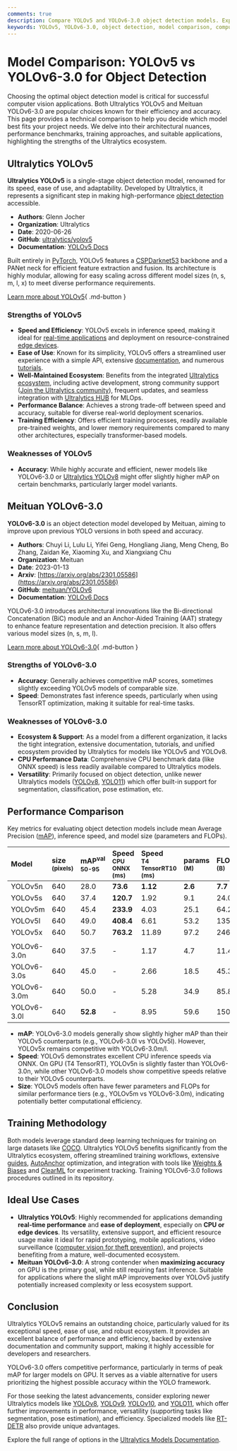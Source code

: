 ```yaml
---
comments: true
description: Compare YOLOv5 and YOLOv6-3.0 object detection models. Explore their architecture, performance, and applications to choose the best fit for your needs.
keywords: YOLOv5, YOLOv6-3.0, object detection, model comparison, computer vision, Ultralytics, Meituan, YOLO series, performance benchmarks, real-time detection
---
```


# Model Comparison: YOLOv5 vs YOLOv6-3.0 for Object Detection

Choosing the optimal object detection model is critical for successful computer vision applications. Both Ultralytics YOLOv5 and Meituan YOLOv6-3.0 are popular choices known for their efficiency and accuracy. This page provides a technical comparison to help you decide which model best fits your project needs. We delve into their architectural nuances, performance benchmarks, training approaches, and suitable applications, highlighting the strengths of the Ultralytics ecosystem.

<script async src="https://cdn.jsdelivr.net/npm/chart.js"></script>
<script defer src="../../javascript/benchmark.js"></script>

<canvas id="modelComparisonChart" width="1024" height="400" active-models='["YOLOv5", "YOLOv6-3.0"]'></canvas>

## Ultralytics YOLOv5

**Ultralytics YOLOv5** is a single-stage object detection model, renowned for its speed, ease of use, and adaptability. Developed by Ultralytics, it represents a significant step in making high-performance [object detection](https://docs.ultralytics.com/tasks/detect/) accessible.

- **Authors**: Glenn Jocher
- **Organization**: Ultralytics
- **Date**: 2020-06-26
- **GitHub**: [ultralytics/yolov5](https://github.com/ultralytics/yolov5)
- **Documentation**: [YOLOv5 Docs](https://docs.ultralytics.com/models/yolov5/)

Built entirely in [PyTorch](https://pytorch.org/), YOLOv5 features a [CSPDarknet53](https://paperswithcode.com/method/cspdarknet) backbone and a PANet neck for efficient feature extraction and fusion. Its architecture is highly modular, allowing for easy scaling across different model sizes (n, s, m, l, x) to meet diverse performance requirements.

[Learn more about YOLOv5](https://docs.ultralytics.com/models/yolov5/){ .md-button }

### Strengths of YOLOv5

- **Speed and Efficiency**: YOLOv5 excels in inference speed, making it ideal for [real-time applications](https://www.ultralytics.com/blog/real-time-inferences-in-vision-ai-solutions-are-making-an-impact) and deployment on resource-constrained [edge devices](https://docs.ultralytics.com/guides/nvidia-jetson/).
- **Ease of Use**: Known for its simplicity, YOLOv5 offers a streamlined user experience with a simple API, extensive [documentation](https://docs.ultralytics.com/yolov5/), and numerous [tutorials](https://docs.ultralytics.com/guides/).
- **Well-Maintained Ecosystem**: Benefits from the integrated [Ultralytics ecosystem](https://docs.ultralytics.com/integrations/), including active development, strong community support ([Join the Ultralytics community](https://discord.com/invite/ultralytics)), frequent updates, and seamless integration with [Ultralytics HUB](https://www.ultralytics.com/hub) for MLOps.
- **Performance Balance**: Achieves a strong trade-off between speed and accuracy, suitable for diverse real-world deployment scenarios.
- **Training Efficiency**: Offers efficient training processes, readily available pre-trained weights, and lower memory requirements compared to many other architectures, especially transformer-based models.

### Weaknesses of YOLOv5

- **Accuracy**: While highly accurate and efficient, newer models like YOLOv6-3.0 or [Ultralytics YOLOv8](https://docs.ultralytics.com/models/yolov8/) might offer slightly higher mAP on certain benchmarks, particularly larger model variants.

## Meituan YOLOv6-3.0

**YOLOv6-3.0** is an object detection model developed by Meituan, aiming to improve upon previous YOLO versions in both speed and accuracy.

- **Authors**: Chuyi Li, Lulu Li, Yifei Geng, Hongliang Jiang, Meng Cheng, Bo Zhang, Zaidan Ke, Xiaoming Xu, and Xiangxiang Chu
- **Organization**: Meituan
- **Date**: 2023-01-13
- **Arxiv**: [https://arxiv.org/abs/2301.05586](https://arxiv.org/abs/2301.05586)
- **GitHub**: [meituan/YOLOv6](https://github.com/meituan/YOLOv6)
- **Documentation**: [YOLOv6 Docs](https://docs.ultralytics.com/models/yolov6/)

YOLOv6-3.0 introduces architectural innovations like the Bi-directional Concatenation (BiC) module and an Anchor-Aided Training (AAT) strategy to enhance feature representation and detection precision. It also offers various model sizes (n, s, m, l).

[Learn more about YOLOv6-3.0](https://docs.ultralytics.com/models/yolov6/){ .md-button }

### Strengths of YOLOv6-3.0

- **Accuracy**: Generally achieves competitive mAP scores, sometimes slightly exceeding YOLOv5 models of comparable size.
- **Speed**: Demonstrates fast inference speeds, particularly when using TensorRT optimization, making it suitable for real-time tasks.

### Weaknesses of YOLOv6-3.0

- **Ecosystem & Support**: As a model from a different organization, it lacks the tight integration, extensive documentation, tutorials, and unified ecosystem provided by Ultralytics for models like YOLOv5 and YOLOv8.
- **CPU Performance Data**: Comprehensive CPU benchmark data (like ONNX speed) is less readily available compared to Ultralytics models.
- **Versatility**: Primarily focused on object detection, unlike newer Ultralytics models ([YOLOv8](https://docs.ultralytics.com/models/yolov8/), [YOLO11](https://docs.ultralytics.com/models/yolo11/)) which offer built-in support for segmentation, classification, pose estimation, etc.

## Performance Comparison

Key metrics for evaluating object detection models include mean Average Precision ([mAP](https://docs.ultralytics.com/guides/yolo-performance-metrics/)), inference speed, and model size (parameters and FLOPs).

| Model       | size<br><sup>(pixels) | mAP<sup>val<br>50-95 | Speed<br><sup>CPU ONNX<br>(ms) | Speed<br><sup>T4 TensorRT10<br>(ms) | params<br><sup>(M) | FLOPs<br><sup>(B) |
| :---------- | :-------------------- | :------------------- | :----------------------------- | :---------------------------------- | :----------------- | :---------------- |
| YOLOv5n     | 640                   | 28.0                 | **73.6**                       | **1.12**                            | **2.6**            | **7.7**           |
| YOLOv5s     | 640                   | 37.4                 | **120.7**                      | 1.92                                | 9.1                | 24.0              |
| YOLOv5m     | 640                   | 45.4                 | **233.9**                      | 4.03                                | 25.1               | 64.2              |
| YOLOv5l     | 640                   | 49.0                 | **408.4**                      | 6.61                                | 53.2               | 135.0             |
| YOLOv5x     | 640                   | 50.7                 | **763.2**                      | 11.89                               | 97.2               | 246.4             |
|             |                       |                      |                                |                                     |                    |                   |
| YOLOv6-3.0n | 640                   | 37.5                 | -                              | 1.17                                | 4.7                | 11.4              |
| YOLOv6-3.0s | 640                   | 45.0                 | -                              | 2.66                                | 18.5               | 45.3              |
| YOLOv6-3.0m | 640                   | 50.0                 | -                              | 5.28                                | 34.9               | 85.8              |
| YOLOv6-3.0l | 640                   | **52.8**             | -                              | 8.95                                | 59.6               | 150.7             |

- **mAP**: YOLOv6-3.0 models generally show slightly higher mAP than their YOLOv5 counterparts (e.g., YOLOv6-3.0l vs YOLOv5l). However, YOLOv5x remains competitive with YOLOv6-3.0m/l.
- **Speed**: YOLOv5 demonstrates excellent CPU inference speeds via ONNX. On GPU (T4 TensorRT), YOLOv5n is slightly faster than YOLOv6-3.0n, while other YOLOv6-3.0 models show competitive speeds relative to their YOLOv5 counterparts.
- **Size**: YOLOv5 models often have fewer parameters and FLOPs for similar performance tiers (e.g., YOLOv5m vs YOLOv6-3.0m), indicating potentially better computational efficiency.

## Training Methodology

Both models leverage standard deep learning techniques for training on large datasets like [COCO](https://docs.ultralytics.com/datasets/detect/coco/). Ultralytics YOLOv5 benefits significantly from the Ultralytics ecosystem, offering streamlined training workflows, extensive [guides](https://docs.ultralytics.com/guides/), [AutoAnchor](https://docs.ultralytics.com/yolov5/tutorials/architecture_description/#autoanchor) optimization, and integration with tools like [Weights & Biases](https://docs.ultralytics.com/integrations/weights-biases/) and [ClearML](https://docs.ultralytics.com/integrations/clearml/) for experiment tracking. Training YOLOv6-3.0 follows procedures outlined in its repository.

## Ideal Use Cases

- **Ultralytics YOLOv5**: Highly recommended for applications demanding **real-time performance** and **ease of deployment**, especially on **CPU or edge devices**. Its versatility, extensive support, and efficient resource usage make it ideal for rapid prototyping, mobile applications, video surveillance ([computer vision for theft prevention](https://www.ultralytics.com/blog/computer-vision-for-theft-prevention-enhancing-security)), and projects benefiting from a mature, well-documented ecosystem.
- **Meituan YOLOv6-3.0**: A strong contender when **maximizing accuracy** on GPU is the primary goal, while still requiring fast inference. Suitable for applications where the slight mAP improvements over YOLOv5 justify potentially increased complexity or less ecosystem support.

## Conclusion

Ultralytics YOLOv5 remains an outstanding choice, particularly valued for its exceptional speed, ease of use, and robust ecosystem. It provides an excellent balance of performance and efficiency, backed by extensive documentation and community support, making it highly accessible for developers and researchers.

YOLOv6-3.0 offers competitive performance, particularly in terms of peak mAP for larger models on GPU. It serves as a viable alternative for users prioritizing the highest possible accuracy within the YOLO framework.

For those seeking the latest advancements, consider exploring newer Ultralytics models like [YOLOv8](https://docs.ultralytics.com/models/yolov8/), [YOLOv9](https://docs.ultralytics.com/models/yolov9/), [YOLOv10](https://docs.ultralytics.com/models/yolov10/), and [YOLO11](https://docs.ultralytics.com/models/yolo11/), which offer further improvements in performance, versatility (supporting tasks like segmentation, pose estimation), and efficiency. Specialized models like [RT-DETR](https://docs.ultralytics.com/models/rtdetr/) also provide unique advantages.

Explore the full range of options in the [Ultralytics Models Documentation](https://docs.ultralytics.com/models/).
